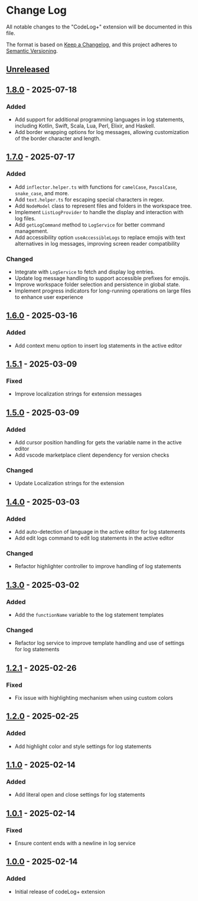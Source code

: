 # Change Log

All notable changes to the "CodeLog+" extension will be documented in this file.

The format is based on [Keep a Changelog](https://keepachangelog.com/en/1.0.0/),
and this project adheres to [Semantic Versioning](https://semver.org/spec/v2.0.0.html).

## [Unreleased]

## [1.8.0] - 2025-07-18

### Added

- Add support for additional programming languages in log statements, including Kotlin, Swift, Scala, Lua, Perl, Elixir, and Haskell.
- Add border wrapping options for log messages, allowing customization of the border character and length.

## [1.7.0] - 2025-07-17

### Added

- Add `inflector.helper.ts` with functions for `camelCase`, `PascalCase`, `snake_case`, and more.
- Add `text.helper.ts` for escaping special characters in regex.
- Add `NodeModel` class to represent files and folders in the workspace tree.
- Implement `ListLogProvider` to handle the display and interaction with log files.
- Add `getLogCommand` method to `LogService` for better command management.
- Add accessibility option `useAccessibleLogs` to replace emojis with text alternatives in log messages, improving screen reader compatibility

### Changed

- Integrate with `LogService` to fetch and display log entries.
- Update log message handling to support accessible prefixes for emojis.
- Improve workspace folder selection and persistence in global state.
- Implement progress indicators for long-running operations on large files to enhance user experience

## [1.6.0] - 2025-03-16

### Added

- Add context menu option to insert log statements in the active editor

## [1.5.1] - 2025-03-09

### Fixed

- Improve localization strings for extension messages

## [1.5.0] - 2025-03-09

### Added

- Add cursor position handling for gets the variable name in the active editor
- Add vscode marketplace client dependency for version checks

### Changed

- Update Localization strings for the extension

## [1.4.0] - 2025-03-03

### Added

- Add auto-detection of language in the active editor for log statements
- Add edit logs command to edit log statements in the active editor

### Changed

- Refactor highlighter controller to improve handling of log statements

## [1.3.0] - 2025-03-02

### Added

- Add the `functionName` variable to the log statement templates

### Changed

- Refactor log service to improve template handling and use of settings for log statements

## [1.2.1] - 2025-02-26

### Fixed

- Fix issue with highlighting mechanism when using custom colors

## [1.2.0] - 2025-02-25

### Added

- Add highlight color and style settings for log statements

## [1.1.0] - 2025-02-14

### Added

- Add literal open and close settings for log statements

## [1.0.1] - 2025-02-14

### Fixed

- Ensure content ends with a newline in log service

## [1.0.0] - 2025-02-14

### Added

- Initial release of codeLog+ extension

[Unreleased]: https://github.com/ManuelGil/vscode-code-log-plus/compare/v1.8.0...HEAD
[1.8.0]: https://github.com/ManuelGil/vscode-code-log-plus/compare/v1.7.0...v1.8.0
[1.7.0]: https://github.com/ManuelGil/vscode-code-log-plus/compare/v1.6.0...v1.7.0
[1.6.0]: https://github.com/ManuelGil/vscode-code-log-plus/compare/v1.5.1...v1.6.0
[1.5.1]: https://github.com/ManuelGil/vscode-code-log-plus/compare/v1.5.0...v1.5.1
[1.5.0]: https://github.com/ManuelGil/vscode-code-log-plus/compare/v1.4.0...v1.5.0
[1.4.0]: https://github.com/ManuelGil/vscode-code-log-plus/compare/v1.3.0...v1.4.0
[1.3.0]: https://github.com/ManuelGil/vscode-code-log-plus/compare/v1.2.1...v1.3.0
[1.2.1]: https://github.com/ManuelGil/vscode-code-log-plus/compare/v1.2.0...v1.2.1
[1.2.0]: https://github.com/ManuelGil/vscode-code-log-plus/compare/v1.1.0...v1.2.0
[1.1.0]: https.//github.com/ManuelGil/vscode-code-log-plus/compare/v1.0.1...v1.1.0
[1.0.1]: https://github.com/ManuelGil/vscode-code-log-plus/compare/v1.0.0...v1.0.1
[1.0.0]: https://github.com/ManuelGil/vscode-code-log-plus/releases/tag/v1.0.0
